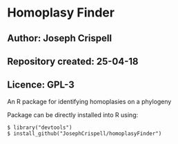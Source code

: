 # Homoplasy Finder
## Author: Joseph Crispell
## Repository created: 25-04-18
## Licence: GPL-3
An R package for identifying homoplasies on a phylogeny

Package can be directly installed into R using:
```
$ library("devtools")
$ install_github("JosephCrispell/homoplasyFinder")
```
